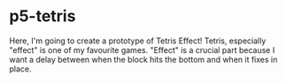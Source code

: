 # p5-tetris
Here, I'm going to create a prototype of Tetris Effect! Tetris, especially "effect" is one of my favourite games. "Effect" is a crucial part because I want a delay between when the block hits the bottom and when it fixes in place.
